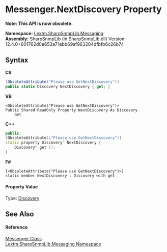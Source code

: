 # Messenger.NextDiscovery Property 
 

**Note: This API is now obsolete.**

**Namespace:**&nbsp;<a href="N_Lextm_SharpSnmpLib_Messaging">Lextm.SharpSnmpLib.Messaging</a><br />**Assembly:**&nbsp;SharpSnmpLib (in SharpSnmpLib.dll) Version: 12.4.0+601762d0e653a71ebb69af963204dfbfb6c26b74

## Syntax

**C#**<br />
``` C#
[ObsoleteAttribute("Please use GetNextDiscovery")]
public static Discovery NextDiscovery { get; }
```

**VB**<br />
``` VB
<ObsoleteAttribute("Please use GetNextDiscovery")>
Public Shared ReadOnly Property NextDiscovery As Discovery
	Get
```

**C++**<br />
``` C++
public:
[ObsoleteAttribute(L"Please use GetNextDiscovery")]
static property Discovery^ NextDiscovery {
	Discovery^ get ();
}
```

**F#**<br />
``` F#
[<ObsoleteAttribute("Please use GetNextDiscovery")>]
static member NextDiscovery : Discovery with get

```


#### Property Value
Type: <a href="T_Lextm_SharpSnmpLib_Messaging_Discovery">Discovery</a>

## See Also


#### Reference
<a href="T_Lextm_SharpSnmpLib_Messaging_Messenger">Messenger Class</a><br /><a href="N_Lextm_SharpSnmpLib_Messaging">Lextm.SharpSnmpLib.Messaging Namespace</a><br />